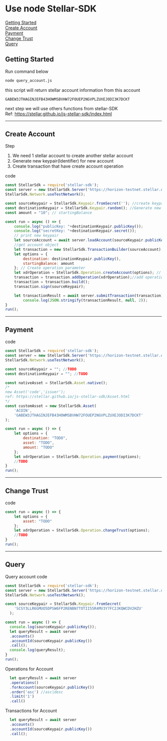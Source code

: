 # Use node Stellar-SDK

[Getting Started](#Getting-Started)  
[Create Account](#Create-Account)  
[Payment](#Payment)  
[Change Trust](#Change-Trust)  
[Query](#Query)  

## Getting Started

Run command below

```bash
node query_account.js
```

this script will return stellar account information from this account

```string
GABEW3JTHAGINJEFB43HOWMSBVHW72FOUEP2NGVPLZUXEJODI3K7DCKT
```

next step we will use others functions from stellar-SDK  
Ref: https://stellar.github.io/js-stellar-sdk/index.html
____

## Create Account

Step

1. We need 1 stellar account to create another stellar account
2. Generate new keypair(Identifier) for new account
3. Create transaction that have create account operation

code

```javascript
const StellarSdk = require('stellar-sdk');
const server = new StellarSdk.Server('https://horizon-testnet.stellar.org');
StellarSdk.Network.useTestNetwork();
```

```javascript
const sourceKeypair = StellarSdk.Keypair.fromSecret(''); //create keypair object from secret key
const destinationKeypair = StellarSdk.Keypair.random(); //Generate new keypair
const amount = "10"; // startingBalance

const run = async () => {
    console.log("publicKey: "+destinationKeypair.publicKey());
    console.log("secretKey: "+destinationKeypair.secret());
    // print new keypair
    let sourceAccount = await server.loadAccount(sourceKeypair.publicKey());
    //get account object
    let transaction = new StellarSdk.TransactionBuilder(sourceAccount); // Create transaction from account object
    let options = {
        destination: destinationKeypair.publicKey(),
        startingBalance: amount
    }; // Create operation parameter
    let xdrOperation = StellarSdk.Operation.createAccount(options); // create operation
    transaction = transaction.addOperation(xdrOperation);//add operation to transaction
    transaction = transaction.build();
    transaction.sign(sourceKeypair);

    let transactionResult = await server.submitTransaction(transaction);
        console.log(JSON.stringify(transactionResult, null, 2));
}
run();
```

____

## Payment

code

```javascript
const StellarSdk = require('stellar-sdk');
const server = new StellarSdk.Server('https://horizon-testnet.stellar.org');
StellarSdk.Network.useTestNetwork();

const sourceKeypair = ""; //TODO
const destinationKeypair = ""; //TODO

const nativeAsset = StellarSdk.Asset.native();
/*
new Asset('code','issuer');
ref: https://stellar.github.io/js-stellar-sdk/Asset.html
*/
const customAsset = new StellarSdk.Asset(
    'ACOIN',
    'GABEW3JTHAGINJEFB43HOWMSBVHW72FOUEP2NGVPLZUXEJODI3K7DCKT'
);

const run = async () => {
    let options = {
        destination: "TODO",
        asset: "TODO",
        amount: "TODO"
    };
    let xdrOperation = StellarSdk.Operation.payment(options);
    //TODO
}
run();
```

____

## Change Trust

code

```javascript
const run = async () => {
    let options = {
        asset: "TODO"
    };
    let xdrOperation = StellarSdk.Operation.changeTrust(options);
    //TODO
}
run();
```

____

## Query

Query account code

```javascript
const StellarSdk = require('stellar-sdk');
const server = new StellarSdk.Server('https://horizon-testnet.stellar.org');
StellarSdk.Network.useTestNetwork();

const sourceKeypair = StellarSdk.Keypair.fromSecret(
    'SCSY3LLR6GMUO5DPSW6FP2RENBN7TOTII55R4MV3Y7FC2JKQWCDV2HZU'
  );

const run = async () => {
  console.log(sourceKeypair.publicKey());
  let queryResult = await server
  .accounts()
  .accountId(sourceKeypair.publicKey())
  .call();
  console.log(queryResult);
}
run();

```

Operations for Account

```javascript
  let queryResult = await server
  .operations()
  .forAccount(sourceKeypair.publicKey())
  .order('asc') //asc|desc
  .limit('1')
  .call()
```

Transactions for Account

```javascript
  let queryResult = await server
  .accounts()
  .accountId(sourceKeypair.publicKey())
  .call();
```